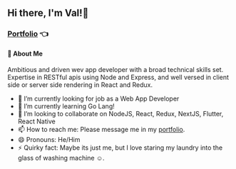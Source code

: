 ## Hi there, I'm Val!👋
### [Portfolio](https://arcival-palma.web.app/) :point_left:

#### 🚀 About Me
 Ambitious and driven wev app developer with a broad technical skills set. Expertise in RESTful apis using Node and Express, and well versed in client side or server side rendering in React and Redux.


- 🔭 I’m currently looking for job as a Web App Developer
- 🌱 I’m currently learning Go Lang!
- 👯 I’m looking to collaborate on NodeJS, React, Redux, NextJS, Flutter, React Native
- 📫 How to reach me: Please message me in my [portfolio](https://arcival-palma.web.app/).
- 😄 Pronouns: He/Him
- ⚡ Quirky fact: Maybe its just me, but I love staring my laundry into the glass of washing machine :relaxed:.
